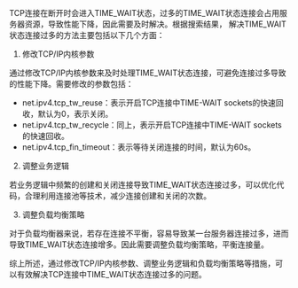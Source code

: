 TCP连接在断开时会进入TIME_WAIT状态，过多的TIME_WAIT状态连接会占用服务器资源，导致性能下降，因此需要及时解决。根据搜索结果， 解决TIME_WAIT状态连接过多的方法主要包括以下几个方面：

1.  修改TCP/IP内核参数

通过修改TCP/IP内核参数来及时处理TIME_WAIT状态连接，可避免连接过多导致的性能下降。需要修改的参数包括：

-   net.ipv4.tcp_tw_reuse：表示开启TCP连接中TIME-WAIT sockets的快速回收，默认为0，表示关闭。
-   net.ipv4.tcp_tw_recycle：同上，表示开启TCP连接中TIME-WAIT sockets的快速回收。
-   net.ipv4.tcp_fin_timeout：表示等待关闭连接的时间，默认为60s。

2.  调整业务逻辑

若业务逻辑中频繁的创建和关闭连接导致TIME_WAIT状态连接过多，可以优化代码，合理利用连接池等技术，减少连接创建和关闭的次数。

3.  调整负载均衡策略

对于负载均衡器来说，若存在连接不平衡，容易导致某一台服务器连接过多，进而导致TIME_WAIT状态连接增多。因此需要调整负载均衡策略，平衡连接量。

综上所述，通过修改TCP/IP内核参数、调整业务逻辑和负载均衡策略等措施，可以有效解决TCP连接中TIME_WAIT状态连接过多的问题。